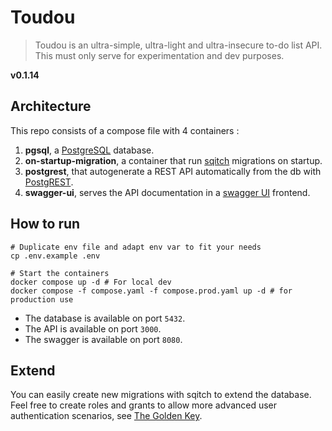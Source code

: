 # Toudou

> Toudou is an ultra-simple, ultra-light and ultra-insecure to-do list API.
> This must only serve for experimentation and dev purposes.

**v0.1.14** <!-- x-release-please-version -->

## Architecture

This repo consists of a compose file with 4 containers :

1. **pgsql**, a [PostgreSQL](https://www.postgresql.org/) database.
2. **on-startup-migration**, a container that run [sqitch](https://sqitch.org/) migrations on startup.
3. **postgrest**, that autogenerate a REST API automatically from the db
   with [PostgREST](https://docs.postgrest.org/en/v12/).
4. **swagger-ui**, serves the API documentation in a [swagger UI](https://swagger.io/tools/swagger-ui/) frontend.

## How to run

```shell
# Duplicate env file and adapt env var to fit your needs
cp .env.example .env

# Start the containers
docker compose up -d # For local dev
docker compose -f compose.yaml -f compose.prod.yaml up -d # for production use
```

- The database is available on port `5432`.
- The API is available on port `3000`.
- The swagger is available on port `8080`.

## Extend

You can easily create new migrations with sqitch to extend the database.
Feel free to create roles and grants to allow more advanced user authentication
scenarios, see [The Golden Key](https://docs.postgrest.org/en/v12/tutorials/tut1.html).
